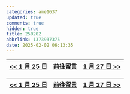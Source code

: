 ```yaml
---
categories: ame1637
updated: true
comments: true
hidden: true
title: 250202
abbrlink: 1373937375
date: 2025-02-02 06:13:35
---
```



| <a href="/ame1637/4293973927"><< 1 月 25 日</a> | <a href="javascript:void(0)" onclick="scrollToComments(event)">前往留言</a> | <a href="#"> 1 月 27 日 >></a> |
| :---------------------------------------------: | :-------------------------------------------------------------------------: | :----------------------------: |

| <a href="/ame1637/4293973927"><< 1 月 25 日</a> | <a href="javascript:void(0)" onclick="scrollToComments(event)">前往留言</a> | <a href="#"> 1 月 27 日 >></a> |
| :---------------------------------------------: | :-------------------------------------------------------------------------: | :---------------------------: |

<script>
document.addEventListener('DOMContentLoaded', function() {
    window.scrollToComments = function(event) {
        event.preventDefault();
        document.getElementById('disqus_thread').scrollIntoView({
            behavior: 'smooth'
        });
    }

    window.scrollToTop = function(event) {
        event.preventDefault();
        window.scrollTo({
            top: 0,
            behavior: 'smooth'
        });
    }
});
</script>
